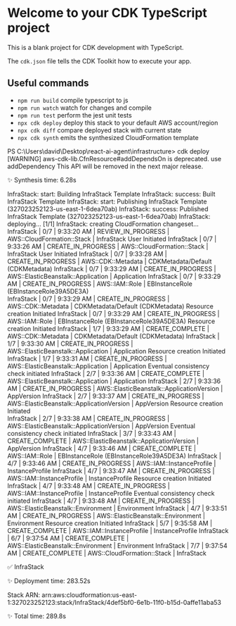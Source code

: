 # Welcome to your CDK TypeScript project

This is a blank project for CDK development with TypeScript.

The `cdk.json` file tells the CDK Toolkit how to execute your app.

## Useful commands

* `npm run build`   compile typescript to js
* `npm run watch`   watch for changes and compile
* `npm run test`    perform the jest unit tests
* `npx cdk deploy`  deploy this stack to your default AWS account/region
* `npx cdk diff`    compare deployed stack with current state
* `npx cdk synth`   emits the synthesized CloudFormation template



PS C:\Users\david\Desktop\react-ai-agent\infrastructure> cdk deploy
[WARNING] aws-cdk-lib.CfnResource#addDependsOn is deprecated.
  use addDependency
  This API will be removed in the next major release.

✨  Synthesis time: 6.28s

InfraStack: start: Building InfraStack Template
InfraStack: success: Built InfraStack Template
InfraStack: start: Publishing InfraStack Template (327023252123-us-east-1-6dea70ab)
InfraStack: success: Published InfraStack Template (327023252123-us-east-1-6dea70ab)
InfraStack: deploying... [1/1]
InfraStack: creating CloudFormation changeset...
InfraStack | 0/7 | 9:33:20 AM | REVIEW_IN_PROGRESS   | AWS::CloudFormation::Stack                | InfraStack User Initiated
InfraStack | 0/7 | 9:33:26 AM | CREATE_IN_PROGRESS   | AWS::CloudFormation::Stack                | InfraStack User Initiated
InfraStack | 0/7 | 9:33:28 AM | CREATE_IN_PROGRESS   | AWS::CDK::Metadata                        | CDKMetadata/Default (CDKMetadata) 
InfraStack | 0/7 | 9:33:29 AM | CREATE_IN_PROGRESS   | AWS::ElasticBeanstalk::Application        | Application 
InfraStack | 0/7 | 9:33:29 AM | CREATE_IN_PROGRESS   | AWS::IAM::Role                            | EBInstanceRole (EBInstanceRole39A5DE3A)     
InfraStack | 0/7 | 9:33:29 AM | CREATE_IN_PROGRESS   | AWS::CDK::Metadata                        | CDKMetadata/Default (CDKMetadata) Resource creation Initiated
InfraStack | 0/7 | 9:33:29 AM | CREATE_IN_PROGRESS   | AWS::IAM::Role                            | EBInstanceRole (EBInstanceRole39A5DE3A) Resource creation Initiated
InfraStack | 1/7 | 9:33:29 AM | CREATE_COMPLETE      | AWS::CDK::Metadata                        | CDKMetadata/Default (CDKMetadata)
InfraStack | 1/7 | 9:33:30 AM | CREATE_IN_PROGRESS   | AWS::ElasticBeanstalk::Application        | Application Resource creation Initiated     
InfraStack | 1/7 | 9:33:31 AM | CREATE_IN_PROGRESS   | AWS::ElasticBeanstalk::Application        | Application Eventual consistency check initiated
InfraStack | 2/7 | 9:33:36 AM | CREATE_COMPLETE      | AWS::ElasticBeanstalk::Application        | Application 
InfraStack | 2/7 | 9:33:36 AM | CREATE_IN_PROGRESS   | AWS::ElasticBeanstalk::ApplicationVersion | AppVersion 
InfraStack | 2/7 | 9:33:37 AM | CREATE_IN_PROGRESS   | AWS::ElasticBeanstalk::ApplicationVersion | AppVersion Resource creation Initiated      
InfraStack | 2/7 | 9:33:38 AM | CREATE_IN_PROGRESS   | AWS::ElasticBeanstalk::ApplicationVersion | AppVersion Eventual consistency check initiated
InfraStack | 3/7 | 9:33:43 AM | CREATE_COMPLETE      | AWS::ElasticBeanstalk::ApplicationVersion | AppVersion 
InfraStack | 4/7 | 9:33:46 AM | CREATE_COMPLETE      | AWS::IAM::Role                            | EBInstanceRole (EBInstanceRole39A5DE3A) 
InfraStack | 4/7 | 9:33:46 AM | CREATE_IN_PROGRESS   | AWS::IAM::InstanceProfile                 | InstanceProfile 
InfraStack | 4/7 | 9:33:47 AM | CREATE_IN_PROGRESS   | AWS::IAM::InstanceProfile                 | InstanceProfile Resource creation Initiated 
InfraStack | 4/7 | 9:33:48 AM | CREATE_IN_PROGRESS   | AWS::IAM::InstanceProfile                 | InstanceProfile Eventual consistency check initiated
InfraStack | 4/7 | 9:33:48 AM | CREATE_IN_PROGRESS   | AWS::ElasticBeanstalk::Environment        | Environment 
InfraStack | 4/7 | 9:33:51 AM | CREATE_IN_PROGRESS   | AWS::ElasticBeanstalk::Environment        | Environment Resource creation Initiated
InfraStack | 5/7 | 9:35:58 AM | CREATE_COMPLETE      | AWS::IAM::InstanceProfile                 | InstanceProfile 
InfraStack | 6/7 | 9:37:54 AM | CREATE_COMPLETE      | AWS::ElasticBeanstalk::Environment        | Environment 
InfraStack | 7/7 | 9:37:54 AM | CREATE_COMPLETE      | AWS::CloudFormation::Stack                | InfraStack 

 ✅  InfraStack

✨  Deployment time: 283.52s

Stack ARN:
arn:aws:cloudformation:us-east-1:327023252123:stack/InfraStack/4def5bf0-6e1b-11f0-b15d-0affe11aba53

✨  Total time: 289.8s